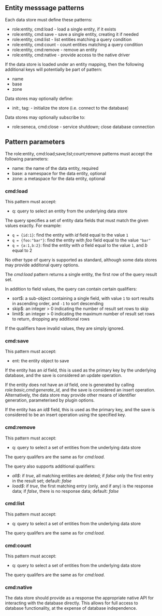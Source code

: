 

## Entity messsage patterns

Each data store must define these patterns:

   * role:entity, cmd:load   - load a single entity, if it exists
   * role:entity, cmd:save   - save a single entity, creating it if needed
   * role:entity, cmd:list   - list entities matching a query condition
   * role:entity, cmd:count   - count entities matching a query condition
   * role:entity, cmd:remove - remove an entity
   * role:entity, cmd:native - provide access to the native driver

If the data store is loaded under an entity mapping, then the
following additional keys will potentially be part of pattern:

   * name
   * base
   * zone


Data stores may optionally define:

   * init:<store-name>, tag:<store-tag> - initialize the store (i.e. connect to the database)

Data stores may optionally subscribe to:

   * role:seneca, cmd:close - service shutdown; close database connection


## Pattern parameters

The role:entity, cmd:load;save;list;count;remove patterns must accept the
following parameters:

   * name: the name of the data entity, required
   * base: a namespace for the data entity, optional
   * zone: a metaspace for the data entity, optional


### cmd:load

This pattern must accept:

   * q: query to select an entity from the underlying data store

The query specifies a set of entity data fields that must match the
given values exactly. For example:

   * `q = {id:1}`: find the entity with _id_ field equal to the value `1`
   * `q = {foo:"bar"}`: find the entity with _foo_ field equal to the value `"bar"`
   * `q = {a:1,b:2}`: find the entity with _a_ field equal to the value `1`, and _b_ equal to 2

No other type of query is supported as standard, although some data
stores may provide additonal query options.

The _cmd:load_ pattern returns a single entity, the first row of the
query result set.

In addition to field values, the query can contain certain qualifiers:

   * sort$: a sub-object containing a single field, with value `1` to sort results in ascending order, and `-1` to sort descending
   * skip$: an integer > 0 indicating the number of result set rows to skip
   * limit$: an integer > 0 indicating the maximum number of result set rows to return, dropping any additional rows

If the qualifiers have invalid values, they are simply ignored.


### cmd:save

This pattern must accept:

   * ent: the entity object to save

If the entity has an _id_ field, this is used as the primary key by
the underlying database, and the save is considered an update operation.

If the entity does not have an _id_ field, one is generated by calling
_role:basic,cmd:generate_id_, and the save is considered an insert
operation.  Alternatively, the data store may provide other means of
identifier generation, parameterised by plugin options.

If the entity has an _id$_ field, this is used as the primary key, and
the save is considered to be an insert operation using the specified
key.


### cmd:remove

This pattern must accept:

   * q: query to select a set of entities from the underlying data store

The query qualifers are the same as for _cmd:load_.

The query also supports additional qualifiers:

   * _all$_: if _true_, all matching entities are deleted; if _false_ only the first entry in the result set; default: _false_
   * _load$_: if _true_, the first matching entry (only, and if any) is the response data; if _false_, there is no response data; default: _false_


### cmd:list

This pattern must accept:

   * q: query to select a set of entities from the underlying data store

The query qualifers are the same as for _cmd:load_.

### cmd:count

This pattern must accept:

   * q: query to select a set of entities from the underlying data store

The query qualifers are the same as for _cmd:load_.


### cmd:native

The data store should provide as a response the appropriate native API
for interacting with the database directly. This allows for full
access to database functionality, at the expense of database
independence.








